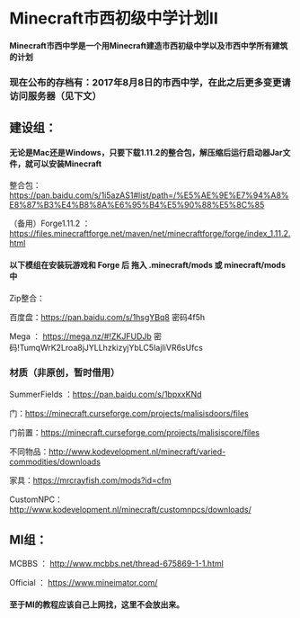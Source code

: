 # Minecraft市西初级中学计划II
#### Minecraft市西中学是一个用Minecraft建造市西初级中学以及市西中学所有建筑的计划
### 现在公布的存档有：2017年8月8日的市西中学，在此之后更多变更请访问服务器（见下文）
## 建设组：
#### 无论是Mac还是Windows，只要下载1.11.2的整合包，解压缩后运行启动器Jar文件，就可以安装Minecraft

整合包： https://pan.baidu.com/s/1i5azAS1#list/path=/%E5%AE%9E%E7%94%A8%E8%87%B3%E4%B8%8A%E6%95%B4%E5%90%88%E5%8C%85

（备用）Forge1.11.2 ：https://files.minecraftforge.net/maven/net/minecraftforge/forge/index_1.11.2.html

#### 以下模组在安装玩游戏和 Forge 后 拖入 .minecraft/mods 或 minecraft/mods 中

Zip整合：

百度盘：https://pan.baidu.com/s/1hsgYBq8 密码4f5h

Mega ： https://mega.nz/#!ZKJFUDJb 密码!TumqWrK2Lroa8jJYLLhzkizyjYbLC5IajIiVR6sUfcs

### 材质（非原创，暂时借用）

SummerFields ：https://pan.baidu.com/s/1bpxxKNd


门：https://minecraft.curseforge.com/projects/malisisdoors/files

门前置：https://minecraft.curseforge.com/projects/malisiscore/files

不同物品：http://www.kodevelopment.nl/minecraft/varied-commodities/downloads

家具：https://mrcrayfish.com/mods?id=cfm

CustomNPC：http://www.kodevelopment.nl/minecraft/customnpcs/downloads/

## MI组：

MCBBS ： http://www.mcbbs.net/thread-675869-1-1.html

Official ： https://www.mineimator.com/

#### 至于MI的教程应该自己上网找，这里不会放出来。

